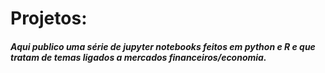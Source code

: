 # Projetos:
##### Aqui publico uma série de jupyter notebooks feitos em python e R e que tratam de temas ligados a mercados financeiros/economia.

